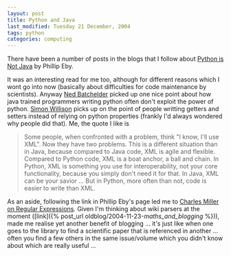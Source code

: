 ```yaml
---
layout: post
title: Python and Java
last_modified: Tuesday 21 December, 2004
tags: python
categories: computing
---
```


There have been a number of posts in the blogs that I follow about 
[Python is Not Java](http://dirtsimple.org/2004/12/python-is-not-java.html)
by Phillip Eby. 

It was an interesting read for me too, although for different reasons which I wont go into now (basically about difficulties for code maintenance by scientists). Anyway [Ned Batchelder](http://www.nedbatchelder.com/blog/200412.html#e20041202T223025) picked up one nice point about how java trained programmers writing python often don't exploit the power of python. [Simon Willison](http://simon.incutio.com/archive/2004/12/03/getters) picks up on the point of people writting getters and setters instead of relying on python properties (frankly I'd always wondered why people did that). Me, the quote I like is <blockquote>Some people, when confronted with a problem, think "I know, I'll use XML". Now they have two problems. This is a different situation than in Java, because compared to Java code, XML is agile and flexible. Compared to Python code, XML is a boat anchor, a ball and chain. In Python, XML is something you use for interoperability, not your core functionality, because you simply don't need it for that. In Java, XML can be your savior ... But in Python, more often than not, code is easier to write than XML.
</blockquote>

As an aside, following the link in Phillip Eby's page led me to  [Charles Miller on Regular Expressions](http://fishbowl.pastiche.org/2003/08/18/beware_regular_expressions). Given I'm thinking about wiki parsers at the moment ([link]({% post_url oldblog/2004-11-23-_maths_and_blogging_ %})), made me realise yet another benefit of blogging ... it's just like when one goes to the library to find a scientific paper that is referenced in another ... often you find a few others in the same issue/volume which you didn't know about which are really useful ...
